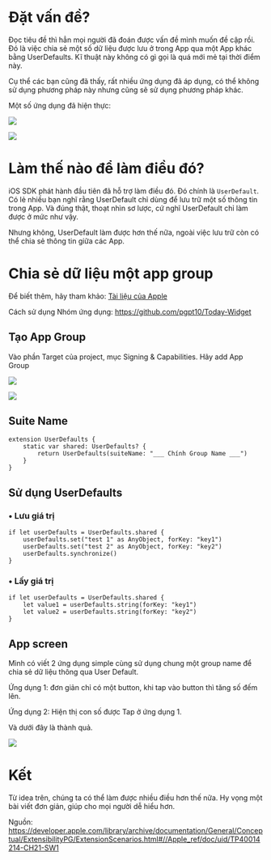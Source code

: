 # Đặt vấn đề?
Đọc tiêu đề thì hẳn mọi người đã đoán được vấn đề mình muốn đề cập rồi. Đó là việc chia sẻ một số dữ liệu được lưu ở trong App qua một App khác bằng UserDefaults. Kĩ thuật này không có gì gọi là quá mới mẻ tại thời điểm này. 

Cụ thể các bạn cũng đã thấy, rất nhiều ứng dụng đã áp dụng, có thể không sử dụng phương pháp này nhưng cũng sẽ sử dụng phương pháp khác.

Một số ứng dụng đã hiện thực:

![](https://images.viblo.asia/37ed16ee-bc94-4adf-8d93-7d55a38d5e0c.jpg)

![](https://images.viblo.asia/377d4380-9bdc-484a-82cd-b5b758397d41.jpg)

# Làm thế nào để làm điều đó?
iOS SDK phát hành đầu tiên đã hỗ trợ làm điều đó. Đó chính là `UserDefault`.  Có lẻ nhiều bạn nghĩ rằng UserDefault chỉ dùng để lưu trữ một số thông tin trong App. Và đúng thật, thoạt nhìn sơ lược, cứ nghĩ UserDefault chỉ làm được ở mức như vậy. 

Nhưng không, UserDefault làm được hơn thế nữa, ngoài việc lưu trữ còn có thể chia sẻ thông tin giữa các App. 

# Chia sẻ dữ liệu một app group

Để biết thêm, hãy tham khảo: [Tài liệu của Apple](https://developer.apple.com/library/archive/documentation/General/Conceptual/ExtensibilityPG/ExtensionScenarios.html#//Apple_ref/doc/uid/TP40014214-CH21-SW1)

Cách sử dụng Nhóm ứng dụng: https://github.com/pgpt10/Today-Widget

## Tạo App Group

Vào phần Target của project, mục Signing & Capabilities. Hãy add App Group

![](https://images.viblo.asia/4eefce0a-c17d-4241-a11f-cb5bb0189b46.png)

![](https://images.viblo.asia/6251ca38-8e71-41f8-bbbb-9355de677798.png)

## Suite Name

```
extension UserDefaults {
    static var shared: UserDefaults? {
        return UserDefaults(suiteName: "___ Chính Group Name ___")
    }
}
```

## Sử dụng UserDefaults
### • Lưu giá trị
```
if let userDefaults = UserDefaults.shared {
    userDefaults.set("test 1" as AnyObject, forKey: "key1")
    userDefaults.set("test 2" as AnyObject, forKey: "key2")
    userDefaults.synchronize()
}
```

### • Lấy giá trị
```
if let userDefaults = UserDefaults.shared {
    let value1 = userDefaults.string(forKey: "key1")
    let value2 = userDefaults.string(forKey: "key2")
}
```

## App screen
Mình có viết 2 ứng dụng simple cùng sử dụng chung một group name để chia sẻ dữ liệu thông qua User Default.

Ứng dụng 1: đơn giản chỉ có một button, khi tap vào button thì tăng số đếm lên.

Ứng dụng 2: Hiện thị con số được Tap ở ứng dụng 1.

Và dưới đây là thành quả.

![](https://images.viblo.asia/f7a3982a-4e76-4ee4-ba08-12870abc7359.png)

# Kết
Từ idea trên, chúng ta có thể làm được nhiều điều hơn thế nữa. Hy vọng một bài viết đơn giản, giúp cho mọi người dễ hiểu hơn.

Nguồn:
https://developer.apple.com/library/archive/documentation/General/Conceptual/ExtensibilityPG/ExtensionScenarios.html#//Apple_ref/doc/uid/TP40014214-CH21-SW1